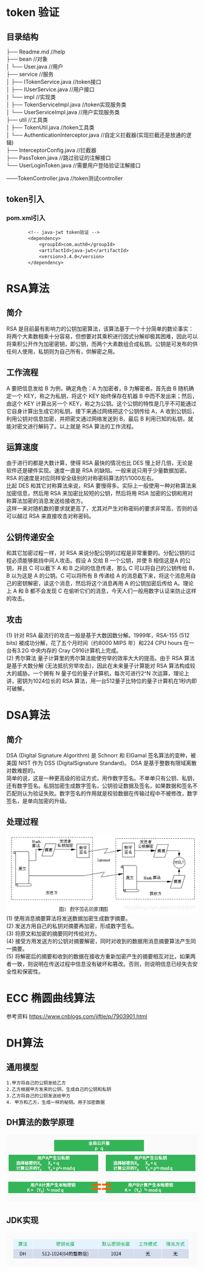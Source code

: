 # token 验证

## 目录结构
├── Readme.md                               //help  
├── bean                                    //对象  
│   └── User.java                           //用户  
├── service                                 //服务  
│   ├── ITokenService.java                  //token接口  
│   ├── IUserService.java                   //用户接口  
│   └── impl                                //实现类    
│       ├── TokenServiceImpl.java           //token实现服务类  
│       └── UserServiceImpl.java            //用户实现服务类  
├── util                                    //工具类  
│   ├── TokenUtil.java                      //token工具类   
│   └── AuthenticationInterceptor.java      //自定义拦截器(实现拦截还是放通的逻辑)  
├── InterceptorConfig.java                  //拦截器  
├── PassToken.java                          //跳过验证的注解接口  
└── UserLoginToken.java                     //需要用户登陆验证注解接口 

───TokenController.java                     //token测试controller  

## token引入

### pom.xml引入
```$xslt
        <!-- java-jwt token验证 -->
        <dependency>
            <groupId>com.auth0</groupId>
            <artifactId>java-jwt</artifactId>
            <version>3.4.0</version>
        </dependency>
```


# RSA算法
## 简介
RSA 是目前最有影响力的公钥加密算法，该算法基于一个十分简单的数论事实：将两个大素数相乘十分容易，但想要对其乘积进行因式分解却极其困难，因此可以将乘积公开作为加密密钥，即公钥，而两个大素数组合成私钥。公钥是可发布的供任何人使用，私钥则为自己所有，供解密之用。
## 工作流程
A 要把信息发给 B 为例，确定角色：A 为加密者，B 为解密者。首先由 B 随机确定一个 KEY，称之为私钥，将这个 KEY 始终保存在机器 B 中而不发出来；然后，由这个 KEY 计算出另一个 KEY，称之为公钥。这个公钥的特性是几乎不可能通过它自身计算出生成它的私钥。接下来通过网络把这个公钥传给 A，A 收到公钥后，利用公钥对信息加密，并把密文通过网络发送到 B，最后 B 利用已知的私钥，就能对密文进行解码了。以上就是 RSA 算法的工作流程。
## 运算速度
由于进行的都是大数计算，使得 RSA 最快的情况也比 DES 慢上好几倍，无论是软件还是硬件实现。速度一直是 RSA 的缺陷。一般来说只用于少量数据加密。RSA 的速度是对应同样安全级别的对称密码算法的1/1000左右。  
比起 DES 和其它对称算法来说，RSA 要慢得多。实际上一般使用一种对称算法来加密信息，然后用 RSA 来加密比较短的公钥，然后将用 RSA 加密的公钥和用对称算法加密的消息发送给接收方。  
这样一来对随机数的要求就更高了，尤其对产生对称密码的要求非常高，否则的话可以越过 RSA 来直接攻击对称密码。
## 公钥传递安全
和其它加密过程一样，对 RSA 来说分配公钥的过程是非常重要的。分配公钥的过程必须能够抵挡中间人攻击。假设 A 交给 B 一个公钥，并使 B 相信这是A 的公钥，并且 C 可以截下 A 和 B 之间的信息传递，那么 C 可以将自己的公钥传给 B，B 以为这是 A 的公钥。C 可以将所有 B 传递给 A 的消息截下来，将这个消息用自己的密钥解密，读这个消息，然后将这个消息再用 A 的公钥加密后传给 A。理论上 A 和 B 都不会发现 C 在偷听它们的消息，今天人们一般用数字认证来防止这样的攻击。
## 攻击
(1) 针对 RSA 最流行的攻击一般是基于大数因数分解。1999年，RSA-155 (512 bits) 被成功分解，花了五个月时间（约8000 MIPS 年）和224 CPU hours 在一台有3.2G 中央内存的 Cray C916计算机上完成。  
(2) 秀尔算法 量子计算里的秀尔算法能使穷举的效率大大的提高。由于 RSA 算法是基于大数分解 (无法抵抗穷举攻击)，因此在未来量子计算能对 RSA 算法构成较大的威胁。一个拥有 N 量子位的量子计算机，每次可进行2^N 次运算，理论上讲，密钥为1024位长的 RSA 算法，用一台512量子比特位的量子计算机在1秒内即可破解。

# DSA算法
## 简介
DSA (Digital Signature Algorithm) 是 Schnorr 和 ElGamal 签名算法的变种，被美国 NIST 作为 DSS (DigitalSignature Standard)。 DSA 是基于整数有限域离散对数难题的。  
简单的说，这是一种更高级的验证方式，用作数字签名。不单单只有公钥、私钥，还有数字签名。私钥加密生成数字签名，公钥验证数据及签名，如果数据和签名不匹配则认为验证失败。数字签名的作用就是校验数据在传输过程中不被修改，数字签名，是单向加密的升级。
## 处理过程
![1.png](./src/main/resources/picture/20190130194504905.png)  
(1) 使用消息摘要算法将发送数据加密生成数字摘要。  
(2) 发送方用自己的私钥对摘要再加密，形成数字签名。  
(3) 将原文和加密的摘要同时传给对方。  
(4) 接受方用发送方的公钥对摘要解密，同时对收到的数据用消息摘要算法产生同一摘要。  
(5) 将解密后的摘要和收到的数据在接收方重新加密产生的摘要相互对比，如果两者一致，则说明在传送过程中信息没有破坏和篡改。否则，则说明信息已经失去安全性和保密性。  

# ECC 椭圆曲线算法
参考资料 https://www.cnblogs.com/jiftle/p/7903901.html

# DH算法
## 通用模型
```
1.甲方将自己的公钥发给乙方
2.乙方根据甲方发来的公钥，生成自己的公钥和私钥
3.乙方将自己的公钥发送给甲方
4. 甲方和乙方，生成一样的秘钥。用于加密数据
```
## DH算法的数学原理
![1.png](./src/main/resources/picture/20161213213757227.png)
## JDK实现
![1.png](./src/main/resources/picture/20161213213827977.png)
